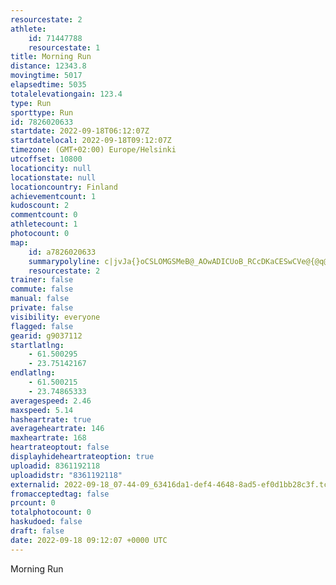 ```yaml
---
resourcestate: 2
athlete:
    id: 71447788
    resourcestate: 1
title: Morning Run
distance: 12343.8
movingtime: 5017
elapsedtime: 5035
totalelevationgain: 123.4
type: Run
sporttype: Run
id: 7826020633
startdate: 2022-09-18T06:12:07Z
startdatelocal: 2022-09-18T09:12:07Z
timezone: (GMT+02:00) Europe/Helsinki
utcoffset: 10800
locationcity: null
locationstate: null
locationcountry: Finland
achievementcount: 1
kudoscount: 2
commentcount: 0
athletecount: 1
photocount: 0
map:
    id: a7826020633
    summarypolyline: c|jvJa{}oCSLOMGSMeB@_AOwADICUoB_RCcDKaCESwCVe@{@q@e@iAgBQM{@z@i@Z_AAgBhAUp@QvB]rAWDs@i@e@n@Ur@QXa@Na@Yu@cDi@_BS_@a@]Um@cAuBq@y@WgAKw@UoDNqDAiDTcGv@oGIuC]uCM}BHgA@s@KoBIcHBiBGyEDmAR}AEw@Bk@IsABqDDy@O_@s@SQ[W_A{@wEoBM[M{BZqA]Gz@B|DMjDA|NYhD]nCQ\a@Vc@Mi@c@q@uAe@uAWwBa@iBEcBFy@M}Ag@iBkAsDa@q@eAc@wAgBmAaF[eBAmAMuA@u@NAb@y@Pa@Bg@OsBWe@WqAa@iA?yAIcBNmA@iFNqBDmB\_@BiA`@qC^oA~@e@RYXw@^cB|@gATs@\q@hAiAVg@bA_@VUNm@Do@Cc@Nu@nA{@v@Od@[PWNe@?cBk@mE@U[{Ac@W}ADe@Q]_@Qc@WcAIcA?c@\aBF}@?}@F]CoAFq@`AaBl@wBT_BQcFYwBa@cAYUCOM_C@}@KaA?a@T{@Dw@NWAaAV}CHsERkB_@i@Si@k@wCg@gB}@qCMeAS}Eq@yF\_Bn@a@BQDuD?oDC_AJ}@@uAIwF\_Bh@wAL{@DkELqERmBTsFMqEOmBLcBEoCJg@?o@b@oBh@E`@h@t@f@N`@N~@LnEN|A\jAJv@pAvB\fAC|@]n@u@vBc@lFXjEDdEJvCz@fCNv@n@J|@MzAaCx@BTk@f@uBh@BJRl@xCn@`B^r@l@l@vABd@dA`A|Ar@rBn@~D^^\fILjA~EbJfC`FLb@In@Yf@o@bCO\k@VuBNYT}@NqAsE}@_E[d@QBo@[[PWj@QjBMn@uAvEkApHA\a@vAY|BQj@QrD[dBE`D_@bEMxIBlCQbArDrXtArIFvFBp@T~AFtCEpCa@nAWdB?rFEn@Dd@Tf@FbBQrCKjDc@|FWfFOpJ[bE_@hCMrEDdAR`BBdAOrCBhJJpHHvAMrCf@vKs@~EW~CK|EC`FPrBD~ARdAP^d@d@`AzAd@^d@t@x@t@Jv@hAvDd@bD\jAl@fDl@xEbBfICrBJz@rAdD~@tC|@lBt@hCHDT]\MLa@^lA`A_BRN~@OTYdAk@nAEb@]v@E
    resourcestate: 2
trainer: false
commute: false
manual: false
private: false
visibility: everyone
flagged: false
gearid: g9037112
startlatlng:
    - 61.500295
    - 23.75142167
endlatlng:
    - 61.500215
    - 23.74865333
averagespeed: 2.46
maxspeed: 5.14
hasheartrate: true
averageheartrate: 146
maxheartrate: 168
heartrateoptout: false
displayhideheartrateoption: true
uploadid: 8361192118
uploadidstr: "8361192118"
externalid: 2022-09-18_07-44-09_63416da1-def4-4648-8ad5-ef0d1bb28c3f.tcx
fromacceptedtag: false
prcount: 0
totalphotocount: 0
haskudoed: false
draft: false
date: 2022-09-18 09:12:07 +0000 UTC
---
```

Morning Run